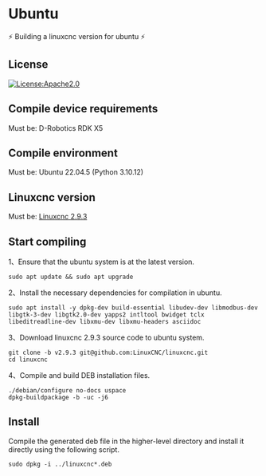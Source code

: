 # Ubuntu

⚡ Building a linuxcnc version for ubuntu ⚡

## License

[![License:Apache2.0](https://img.shields.io/badge/License-Apache2.0-yellow.svg)](https://opensource.org/licenses/Apache2.0)

## Compile device requirements

Must be: D-Robotics RDK X5

## Compile environment

Must be: Ubuntu 22.04.5 (Python 3.10.12)

## Linuxcnc version

Must be: [Linuxcnc 2.9.3](https://github.com/LinuxCNC/linuxcnc/tree/v2.9.3)

## Start compiling

1、Ensure that the ubuntu system is at the latest version.

```shell
sudo apt update && sudo apt upgrade
```

2、Install the necessary dependencies for compilation in ubuntu.

```shell
sudo apt install -y dpkg-dev build-essential libudev-dev libmodbus-dev libgtk-3-dev libgtk2.0-dev yapps2 intltool bwidget tclx libeditreadline-dev libxmu-dev libxmu-headers asciidoc
```

3、Download linuxcnc 2.9.3 source code to ubuntu system.

```shell
git clone -b v2.9.3 git@github.com:LinuxCNC/linuxcnc.git
cd linuxcnc
```

4、Compile and build DEB installation files.

```shell
./debian/configure no-docs uspace
dpkg-buildpackage -b -uc -j6
```

## Install

Compile the generated deb file in the higher-level directory and install it directly using the following script.

```shell
sudo dpkg -i ../linuxcnc*.deb
```